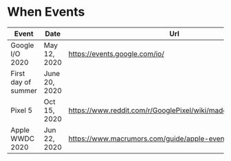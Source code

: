 # When Events

| Event | Date | Url |
| --- | --- | --- |
| Google I/O 2020 | May 12, 2020 | https://events.google.com/io/ |
| First day of summer | June 20, 2020 | |
| Pixel 5 | Oct 15, 2020 | https://www.reddit.com/r/GooglePixel/wiki/madebygooglerumors |
| Apple WWDC 2020 | Jun 22, 2020 | https://www.macrumors.com/guide/apple-event/ |
